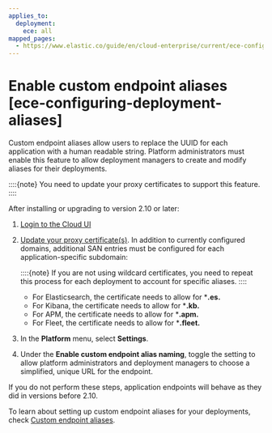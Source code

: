 ```yaml
---
applies_to:
  deployment:
    ece: all
mapped_pages:
  - https://www.elastic.co/guide/en/cloud-enterprise/current/ece-configuring-deployment-aliases.html
---
```


# Enable custom endpoint aliases [ece-configuring-deployment-aliases]

Custom endpoint aliases allow users to replace the UUID for each application with a human readable string. Platform administrators must enable this feature to allow deployment managers to create and modify aliases for their deployments.

::::{note} 
You need to update your proxy certificates to support this feature.
::::


After installing or upgrading to version 2.10 or later:

1. [Login to the Cloud UI](log-into-cloud-ui.md)
2. [Update your proxy certificate(s)](../../security/secure-your-elastic-cloud-enterprise-installation/manage-security-certificates.md). In addition to currently configured domains, additional SAN entries must be configured for each application-specific subdomain:

    ::::{note} 
    If you are not using wildcard certificates, you need to repeat this process for each deployment to account for specific aliases.
    ::::


    * For Elasticsearch, the certificate needs to allow for ***.es.<your-domain>**
    * For Kibana, the certificate needs to allow for ***.kb.<your-domain>**
    * For APM, the certificate needs to allow for ***.apm.<your-domain>**
    * For Fleet, the certificate needs to allow for ***.fleet.<your-domain>**

3. In the **Platform** menu, select **Settings**.
4. Under the **Enable custom endpoint alias naming**, toggle the setting to allow platform administrators and deployment managers to choose a simplified, unique URL for the endpoint.

If you do not perform these steps, application endpoints will behave as they did in versions before 2.10.

To learn about setting up custom endpoint aliases for your deployments, check [Custom endpoint aliases](ece-regional-deployment-aliases.md).


